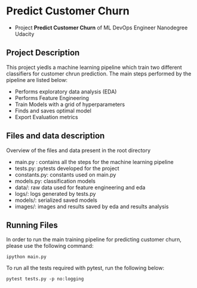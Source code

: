 # Predict Customer Churn

- Project **Predict Customer Churn** of ML DevOps Engineer Nanodegree Udacity

## Project Description
This project yiedls a machine learning pipeline which train two different classifiers for customer chrun prediction. The main steps performed by the pipeline are listed below:
 - Performs exploratory data analysis (EDA)
 - Performs Feature Engineering
 - Train Models with a grid of hyperparameters
 - Finds and saves optimal model
 - Export Evaluation metrics 

## Files and data description
Overview of the files and data present in the root directory
 - main.py : contains all the steps for the machine learning pipeline
 - tests.py: pytests developed for the project
 - constants.py: constants used on main.py
 - models.py: classification models
 - data/: raw data used for feature engineering and eda
 - logs/: logs generated by tests.py
 - models/: serialized saved models
 - images/: images and results saved by eda and results analysis

## Running Files
In order to run the main training pipeline for predicting customer churn, please use the following command:

```
ipython main.py
```
To run all the tests required with pytest, run the following below:

```
pytest tests.py -p no:logging
```




